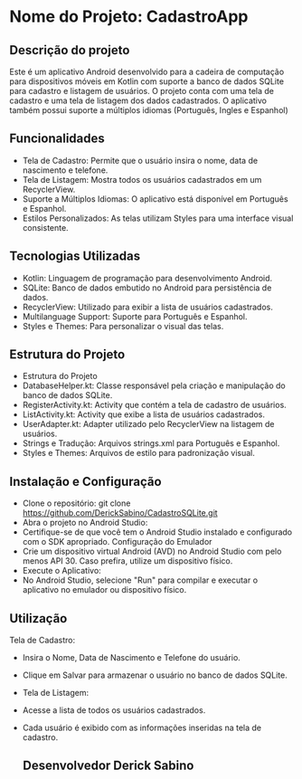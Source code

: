 # Nome do Projeto: CadastroApp


## Descrição do projeto
Este é um aplicativo Android desenvolvido para a cadeira de computação para dispositivos móveis em Kotlin com suporte a banco de dados SQLite para cadastro e listagem de usuários. O projeto conta com uma tela de cadastro e uma tela de listagem dos dados cadastrados. O aplicativo também possui suporte a múltiplos idiomas (Português, Ingles e Espanhol) 

## Funcionalidades
- Tela de Cadastro: Permite que o usuário insira o nome, data de nascimento e telefone.
- Tela de Listagem: Mostra todos os usuários cadastrados em um RecyclerView.
- Suporte a Múltiplos Idiomas: O aplicativo está disponível em Português e Espanhol.
- Estilos Personalizados: As telas utilizam Styles para uma interface visual consistente.

## Tecnologias Utilizadas
- Kotlin: Linguagem de programação para desenvolvimento Android.
- SQLite: Banco de dados embutido no Android para persistência de dados.
- RecyclerView: Utilizado para exibir a lista de usuários cadastrados.
- Multilanguage Support: Suporte para Português e Espanhol.
- Styles e Themes: Para personalizar o visual das telas.

## Estrutura do Projeto
- Estrutura do Projeto
- DatabaseHelper.kt: Classe responsável pela criação e manipulação do banco de dados SQLite.
- RegisterActivity.kt: Activity que contém a tela de cadastro de usuários.
- ListActivity.kt: Activity que exibe a lista de usuários cadastrados.
- UserAdapter.kt: Adapter utilizado pelo RecyclerView na listagem de usuários.
- Strings e Tradução: Arquivos strings.xml para Português e Espanhol.
- Styles e Themes: Arquivos de estilo para padronização visual.

## Instalação e Configuração
- Clone o repositório: git clone https://github.com/DerickSabino/CadastroSQLite.git
- Abra o projeto no Android Studio:
- Certifique-se de que você tem o Android Studio instalado e configurado com o SDK apropriado.
Configuração do Emulador
- Crie um dispositivo virtual Android (AVD) no Android Studio com pelo menos API 30.
Caso prefira, utilize um dispositivo físico.
- Execute o Aplicativo:
- No Android Studio, selecione "Run" para compilar e executar o aplicativo no emulador ou dispositivo físico.

## Utilização
Tela de Cadastro:

- Insira o Nome, Data de Nascimento e Telefone do usuário.
- Clique em Salvar para armazenar o usuário no banco de dados SQLite.
- Tela de Listagem:

- Acesse a lista de todos os usuários cadastrados.
- Cada usuário é exibido com as informações inseridas na tela de cadastro.

  ## Desenvolvedor Derick Sabino




